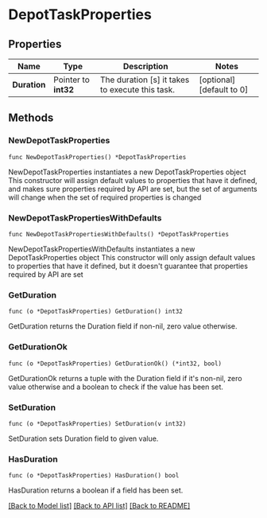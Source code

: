 # DepotTaskProperties

## Properties

Name | Type | Description | Notes
------------ | ------------- | ------------- | -------------
**Duration** | Pointer to **int32** | The duration [s] it takes to execute this task. | [optional] [default to 0]

## Methods

### NewDepotTaskProperties

`func NewDepotTaskProperties() *DepotTaskProperties`

NewDepotTaskProperties instantiates a new DepotTaskProperties object
This constructor will assign default values to properties that have it defined,
and makes sure properties required by API are set, but the set of arguments
will change when the set of required properties is changed

### NewDepotTaskPropertiesWithDefaults

`func NewDepotTaskPropertiesWithDefaults() *DepotTaskProperties`

NewDepotTaskPropertiesWithDefaults instantiates a new DepotTaskProperties object
This constructor will only assign default values to properties that have it defined,
but it doesn't guarantee that properties required by API are set

### GetDuration

`func (o *DepotTaskProperties) GetDuration() int32`

GetDuration returns the Duration field if non-nil, zero value otherwise.

### GetDurationOk

`func (o *DepotTaskProperties) GetDurationOk() (*int32, bool)`

GetDurationOk returns a tuple with the Duration field if it's non-nil, zero value otherwise
and a boolean to check if the value has been set.

### SetDuration

`func (o *DepotTaskProperties) SetDuration(v int32)`

SetDuration sets Duration field to given value.

### HasDuration

`func (o *DepotTaskProperties) HasDuration() bool`

HasDuration returns a boolean if a field has been set.


[[Back to Model list]](../README.md#documentation-for-models) [[Back to API list]](../README.md#documentation-for-api-endpoints) [[Back to README]](../README.md)



